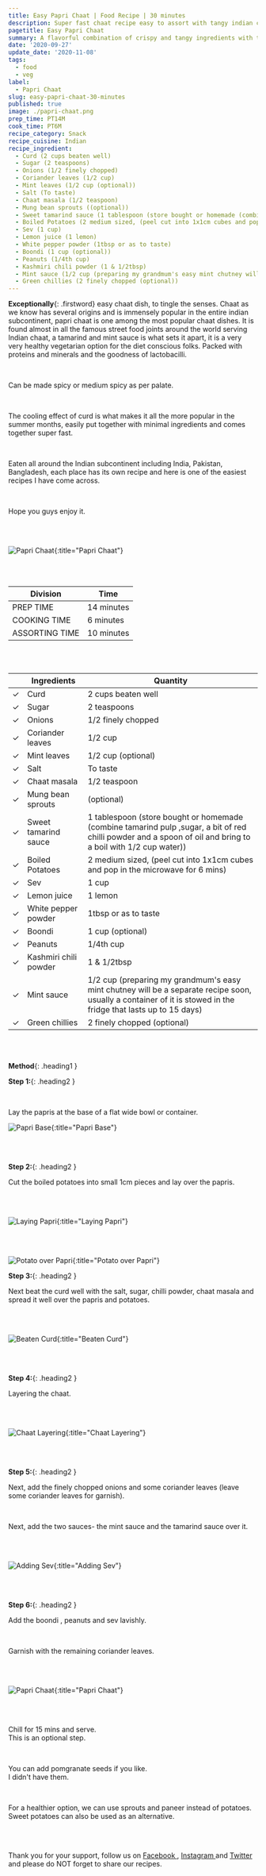 ```yaml
---
title: Easy Papri Chaat | Food Recipe | 30 minutes
description: Super fast chaat recipe easy to assort with tangy indian chutney flavorful visually pleasing made with cost effective minimal ingredients easily available.
pagetitle: Easy Papri Chaat
summary: A flavorful combination of crispy and tangy ingredients with the added freshness and benefits of curd. Ideal recipe for an evening tea party or to entertain sudden guests.
date: '2020-09-27'
update_date: '2020-11-08'
tags:
  - food
  - veg
label:
  - Papri Chaat
slug: easy-papri-chaat-30-minutes
published: true
image: ./papri-chaat.png
prep_time: PT14M
cook_time: PT6M
recipe_category: Snack
recipe_cuisine: Indian
recipe_ingredient:
  - Curd (2 cups beaten well)
  - Sugar (2 teaspoons)
  - Onions (1/2 finely chopped)
  - Coriander leaves (1/2 cup)
  - Mint leaves (1/2 cup (optional))
  - Salt (To taste)
  - Chaat masala (1/2 teaspoon)
  - Mung bean sprouts ((optional))
  - Sweet tamarind sauce (1 tablespoon (store bought or homemade (combine tamarind pulp ,sugar, a bit of red chilli powder and a spoon of oil and bring to a boil with 1/2 cup water)))
  - Boiled Potatoes (2 medium sized, (peel cut into 1x1cm cubes and pop in the microwave for 6 mins))
  - Sev (1 cup)
  - Lemon juice (1 lemon)
  - White pepper powder (1tbsp or as to taste)
  - Boondi (1 cup (optional))
  - Peanuts (1/4th cup)
  - Kashmiri chili powder (1 & 1/2tbsp)
  - Mint sauce (1/2 cup (preparing my grandmum's easy mint chutney will be a separate recipe soon, usually a container of it is stowed in the fridge that lasts up to 15 days))
  - Green chillies (2 finely chopped (optional))
---
```


**Exceptionally**{: .firstword} easy chaat dish, to tingle the senses. Chaat as we know has several origins and is immensely popular in the entire indian subcontinent, papri chaat is one among the most popular chaat dishes. It is found almost in all the famous street food joints around the world serving Indian chaat, a tamarind and mint sauce is what sets it apart, it is a very very healthy vegetarian option for the diet conscious folks. Packed with proteins and minerals and the goodness of lactobacilli.

<br/>

Can be made spicy or medium spicy as per palate.

<br/>

The cooling effect of curd is what makes it all the more popular in the summer months, easily put together with minimal ingredients and comes together super fast.

<br/>

Eaten all around the Indian subcontinent including India, Pakistan, Bangladesh, each place has its own recipe and here is one of the easiest recipes I have come across.  

<br/>

Hope you guys enjoy it.

<br/>
<br/>

![Papri Chaat](./papri-chaat.png){:title="Papri Chaat"}

<br/>
<br/>

| Division       | Time       |
|----------------|------------|
| PREP TIME      | 14 minutes |
| COOKING TIME   | 6 minutes  |
| ASSORTING TIME | 10 minutes |

<br/>
<br/>

|                       | Ingredients             | Quantity                                                                                                                                                      |
|-----------------------|------------------------ |---------------------------------------------------------------------------------------------------------------------------------------------------------------|
| <span>&#10003;</span> | Curd                    | 2 cups beaten well                                                                                                                                            |
| <span>&#10003;</span> | Sugar                   | 2 teaspoons                                                                                                                                                   |
| <span>&#10003;</span> | Onions                  | 1/2 finely chopped                                                                                                                                            |
| <span>&#10003;</span> | Coriander leaves        | 1/2 cup                                                                                                                                                       |
| <span>&#10003;</span> | Mint leaves             | 1/2 cup (optional)                                                                                                                                            | 
| <span>&#10003;</span> | Salt                    | To taste                                                                                                                                                      |
| <span>&#10003;</span> | Chaat masala            | 1/2 teaspoon                                                                                                                                                  |
| <span>&#10003;</span> | Mung bean sprouts       | (optional)                                                                                                                                                    |
| <span>&#10003;</span> | Sweet tamarind sauce    | 1 tablespoon (store bought or homemade (combine tamarind pulp ,sugar, a bit of red chilli powder and a spoon of oil and bring to a boil with 1/2 cup water))  |
| <span>&#10003;</span> | Boiled Potatoes         | 2 medium sized, (peel cut into 1x1cm cubes and pop in the microwave for 6 mins)                                                                               |
| <span>&#10003;</span> | Sev                     | 1 cup                                                                                                                                                         |
| <span>&#10003;</span> | Lemon juice             | 1 lemon                                                                                                                                                       |
| <span>&#10003;</span> | White pepper powder     | 1tbsp or as to taste                                                                                                                                          |
| <span>&#10003;</span> | Boondi                  | 1 cup (optional)                                                                                                                                              |
| <span>&#10003;</span> | Peanuts                 | 1/4th cup                                                                                                                                                     |
| <span>&#10003;</span> | Kashmiri chili powder   | 1 & 1/2tbsp                                                                                                                                                   |
| <span>&#10003;</span> | Mint sauce              | 1/2 cup (preparing my grandmum's easy mint chutney will be a separate recipe soon, usually a container of it is stowed in the fridge that lasts up to 15 days)|
| <span>&#10003;</span> | Green chillies          | 2 finely chopped (optional)                                                                                                                                   |

<br/>
<br/>

**Method**{: .heading1 }

**Step 1:**{: .heading2 }

<br/>

Lay the papris at the base of a flat wide bowl or container.

![Papri Base](./papri-base.png){:title="Papri Base"}

<br/>
<br/>

**Step 2:**{: .heading2 }

Cut the boiled potatoes into small 1cm pieces and lay over the papris.

<br/>
<br/>

![Laying Papri](./laying-papri.png){:title="Laying Papri"}

<br/>
<br/>

![Potato over Papri](./potato-over-papri.png){:title="Potato over Papri"}

**Step 3:**{: .heading2 }

Next beat the curd well with the salt, sugar, chilli powder, chaat masala and spread it well over the papris and potatoes.

<br/>
<br/>

![Beaten Curd](./beaten-curd.png){:title="Beaten Curd"}

<br/>
<br/>

**Step 4:**{: .heading2 }

Layering the chaat. 

<br/>
<br/>

![Chaat Layering](./chaat-layering.png){:title="Chaat Layering"}

<br/>
<br/>


**Step 5:**{: .heading2 }

Next, add the finely chopped onions and some coriander leaves (leave some coriander leaves for garnish).

<br/>

Next, add the two sauces- the mint sauce and the tamarind sauce over it.

<br/>
<br/>

![Adding Sev](./adding-sev.png){:title="Adding Sev"}

<br/>
<br/>

**Step 6:**{: .heading2 }

Add the boondi , peanuts and sev lavishly.

<br/>

Garnish with the remaining coriander leaves.

<br/>
<br/>

![Papri Chaat](./final-papri-chaat.png){:title="Papri Chaat"}

<br/>
<br/>

Chill for 15 mins and serve.  
This is an optional step.

<br/>

You can add pomgranate seeds if you like.  
I didn't have them.

<br/>

For a healthier option, we can use sprouts and paneer instead of potatoes.  
Sweet potatoes can also be used as an alternative.

<br/>
<br/>

Thank you for your support, follow us on <a href="https://www.facebook.com/travelBiryani/" title="Travel Biryani Facebook" target="_blank" rel='external nofollow'> Facebook </a>, <a href="https://www.instagram.com/travelBiryani/" title="Travel Biryani Instagram" target="_blank" rel='external nofollow'> Instagram </a>
and <a href="https://twitter.com/travelBiryani" title="Travel Biryani Twitter" target="_blank" rel='external nofollow'> Twitter </a> and please do NOT forget to share our recipes.


